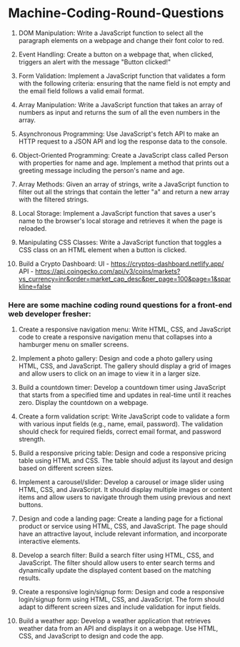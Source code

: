 # Machine-Coding-Round-Questions

1.	DOM Manipulation: Write a JavaScript function to select all the paragraph elements on a webpage and change their font color to red.

2.	Event Handling: Create a button on a webpage that, when clicked, triggers an alert with the message "Button clicked!"

3.	Form Validation: Implement a JavaScript function that validates a form with the following criteria: ensuring that the name field is not empty and the email field follows a valid email format.

4.	Array Manipulation: Write a JavaScript function that takes an array of numbers as input and returns the sum of all the even numbers in the array.

5.	Asynchronous Programming: Use JavaScript's fetch API to make an HTTP request to a JSON API and log the response data to the console.

6.	Object-Oriented Programming: Create a JavaScript class called Person with properties for name and age. Implement a method that prints out a greeting message including the person's name and age.

7.	Array Methods: Given an array of strings, write a JavaScript function to filter out all the strings that contain the letter "a" and return a new array with the filtered strings.

8.	Local Storage: Implement a JavaScript function that saves a user's name to the browser's local storage and retrieves it when the page is reloaded.

9.	Manipulating CSS Classes: Write a JavaScript function that toggles a CSS class on an HTML element when a button is clicked.

10. Build a Crypto Dashboard:
    UI - https://cryptos-dashboard.netlify.app/
    API - https://api.coingecko.com/api/v3/coins/markets?vs_currency=inr&order=market_cap_desc&per_page=100&page=1&sparkline=false


### Here are some machine coding round questions for a front-end web developer fresher:

1. Create a responsive navigation menu: Write HTML, CSS, and JavaScript code to create a responsive navigation menu that collapses into a hamburger menu on smaller screens.

2. Implement a photo gallery: Design and code a photo gallery using HTML, CSS, and JavaScript. The gallery should display a grid of images and allow users to click on an image to view it in a larger size.

3. Build a countdown timer: Develop a countdown timer using JavaScript that starts from a specified time and updates in real-time until it reaches zero. Display the countdown on a webpage.

4. Create a form validation script: Write JavaScript code to validate a form with various input fields (e.g., name, email, password). The validation should check for required fields, correct email format, and password strength.

5. Build a responsive pricing table: Design and code a responsive pricing table using HTML and CSS. The table should adjust its layout and design based on different screen sizes.

6. Implement a carousel/slider: Develop a carousel or image slider using HTML, CSS, and JavaScript. It should display multiple images or content items and allow users to navigate through them using previous and next buttons.

7. Design and code a landing page: Create a landing page for a fictional product or service using HTML, CSS, and JavaScript. The page should have an attractive layout, include relevant information, and incorporate interactive elements.

8. Develop a search filter: Build a search filter using HTML, CSS, and JavaScript. The filter should allow users to enter search terms and dynamically update the displayed content based on the matching results.

9. Create a responsive login/signup form: Design and code a responsive login/signup form using HTML, CSS, and JavaScript. The form should adapt to different screen sizes and include validation for input fields.

10. Build a weather app: Develop a weather application that retrieves weather data from an API and displays it on a webpage. Use HTML, CSS, and JavaScript to design and code the app.
